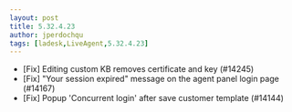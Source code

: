 ```yaml
---
layout: post
title: 5.32.4.23
author: jperdochqu
tags: [ladesk,LiveAgent,5.32.4.23]
---
```


- [Fix] Editing custom KB removes certificate and key (#14245)
- [Fix] "Your session expired" message on the agent panel login page (#14167)
- [Fix] Popup 'Concurrent login' after save customer template (#14144)
